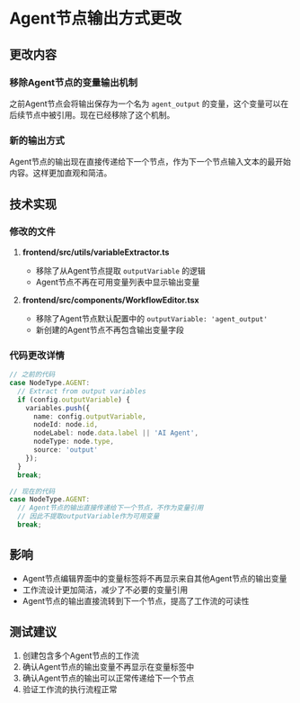 # Agent节点输出方式更改

## 更改内容

### 移除Agent节点的变量输出机制

之前Agent节点会将输出保存为一个名为 `agent_output` 的变量，这个变量可以在后续节点中被引用。现在已经移除了这个机制。

### 新的输出方式

Agent节点的输出现在直接传递给下一个节点，作为下一个节点输入文本的最开始内容。这样更加直观和简洁。

## 技术实现

### 修改的文件

1. **frontend/src/utils/variableExtractor.ts**
   - 移除了从Agent节点提取 `outputVariable` 的逻辑
   - Agent节点不再在可用变量列表中显示输出变量

2. **frontend/src/components/WorkflowEditor.tsx**
   - 移除了Agent节点默认配置中的 `outputVariable: 'agent_output'`
   - 新创建的Agent节点不再包含输出变量字段

### 代码更改详情

```typescript
// 之前的代码
case NodeType.AGENT:
  // Extract from output variables
  if (config.outputVariable) {
    variables.push({
      name: config.outputVariable,
      nodeId: node.id,
      nodeLabel: node.data.label || 'AI Agent',
      nodeType: node.type,
      source: 'output'
    });
  }
  break;

// 现在的代码
case NodeType.AGENT:
  // Agent节点的输出直接传递给下一个节点，不作为变量引用
  // 因此不提取outputVariable作为可用变量
  break;
```

## 影响

- Agent节点编辑界面中的变量标签将不再显示来自其他Agent节点的输出变量
- 工作流设计更加简洁，减少了不必要的变量引用
- Agent节点的输出直接流转到下一个节点，提高了工作流的可读性

## 测试建议

1. 创建包含多个Agent节点的工作流
2. 确认Agent节点的输出变量不再显示在变量标签中
3. 确认Agent节点的输出可以正常传递给下一个节点
4. 验证工作流的执行流程正常 